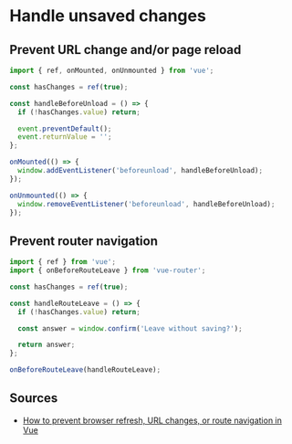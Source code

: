 # Handle unsaved changes

## Prevent URL change and/or page reload

```typescript
import { ref, onMounted, onUnmounted } from 'vue';

const hasChanges = ref(true);

const handleBeforeUnload = () => {
  if (!hasChanges.value) return;

  event.preventDefault();
  event.returnValue = '';
};

onMounted(() => {
  window.addEventListener('beforeunload', handleBeforeUnload);
});

onUnmounted(() => {
  window.removeEventListener('beforeunload', handleBeforeUnload);
});
```

## Prevent router navigation

```typescript
import { ref } from 'vue';
import { onBeforeRouteLeave } from 'vue-router';

const hasChanges = ref(true);

const handleRouteLeave = () => {
  if (!hasChanges.value) return;

  const answer = window.confirm('Leave without saving?');

  return answer;
};

onBeforeRouteLeave(handleRouteLeave);
```

## Sources

- [How to prevent browser refresh, URL changes, or route navigation in Vue](https://austingil.com/prevent-browser-refresh-url-changes-route-navigation-vue/)
